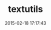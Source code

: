 ---
layout: post
title:  "textutils"
repo:   "textkit/textutils"
date:   2015-02-18 17:17:43
gemurl: https://github.com/textkit/textutils
---